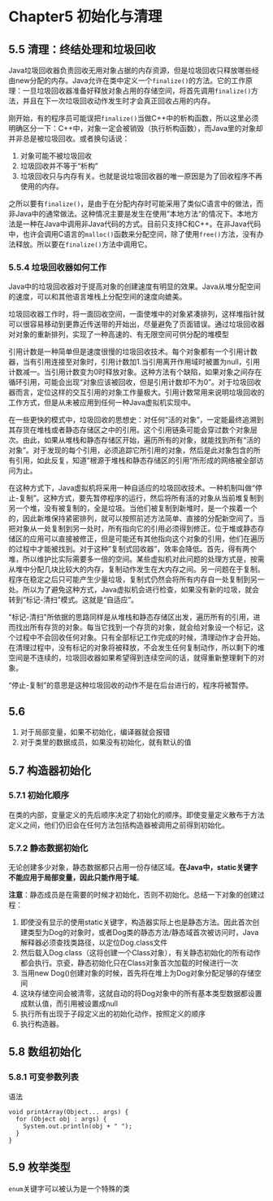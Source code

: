# Chapter5 初始化与清理
## 5.5 清理：终结处理和垃圾回收
Java垃圾回收器负责回收无用对象占据的内存资源，但是垃圾回收只释放哪些经由new分配的内存。Java允许在类中定义一个`finalize()`的方法。它的工作原理：一旦垃圾回收器准备好释放对象占用的存储空间，将首先调用`finalize()`方法，并且在下一次垃圾回收动作发生时才会真正回收占用的内存。

刚开始，有的程序员可能误把`finalize()`当做C++中的析构函数，所以这里必须明确区分一下：C++中，对象一定会被销毁（执行析构函数），而Java里的对象却并非总是被垃圾回收。或者换句话说：
1. 对象可能不被垃圾回收
2. 垃圾回收并不等于“析构”
3. 垃圾回收只与内存有关。也就是说垃圾回收器的唯一原因是为了回收程序不再使用的内存。

之所以要有`finalize()`，是由于在分配内存时可能采用了类似C语言中的做法，而非Java中的通常做法。这种情况主要是发生在使用”本地方法“的情况下。本地方法是一种在Java中调用非Java代码的方式。目前只支持C和C++。在非Java代码中，也许会调用C语言的`malloc()`函数来分配空间，除了使用`free()`方法，没有办法释放。所以要在`finalize()`方法中调用它。

### 5.5.4 垃圾回收器如何工作
Java中的垃圾回收器对于提高对象的创建速度有明显的效果。Java从堆分配空间的速度，可以和其他语言堆栈上分配空间的速度向媲美。

垃圾回收器工作时，将一面回收空间，一面使堆中的对象紧凑排列，这样堆指针就可以很容易移动到更靠近传送带的开始出，尽量避免了页面错误。通过垃圾回收器对对象的重新排列，实现了一种高速的、有无限空间可供分配的堆模型

引用计数是一种简单但是速度很慢的垃圾回收技术。每个对象都有一个引用计数器，当有引用连接至对象时，引用计数加1.当引用离开作用域时被置为null，引用计数减一。当引用计数变为0时释放对象。这种方法有个缺陷，如果对象之间存在循环引用，可能会出现“对象应该被回收，但是引用计数却不为0”。对于垃圾回收器而言，定位这样的交互引用的对象工作量极大。引用计数常用来说明垃圾回收的工作方式，但是从未被应用到任何一种Java虚拟机实现中。

在一些更快的模式中，垃圾回收的思想史：对任何“活的对象”，一定能最终追溯到其存货在堆栈或者静态存储区之中的引用。这个引用链条可能会穿过数个对象层次。由此，如果从堆栈和静态存储区开始，遍历所有的对象，就能找到所有“活的对象”。对于发现的每个引用，必须追踪它所引用的对象，然后是此对象包含的所有引用，如此反复，知道”根源于堆栈和静态存储区的引用“所形成的网络被全部访问为止。

在这种方式下，Java虚拟机将采用一种自适应的垃圾回收技术。一种机制叫做“停止-复制”。这种方式，要先暂停程序的运行，然后将所有活的对象从当前堆复制到另一个堆，没有被复制的，全是垃圾。当他们被复制到新堆时，是一个挨着一个的，因此新堆保持紧密排列，就可以按照前述方法简单、直接的分配新空间了。当把对象从一处复制到另一处时，所有指向它的引用必须得到修正。位于堆或静态存储区的应用可以直接被修正，但是可能还有其他指向这个对象的引用，他们在遍历的过程中才能被找到。对于这种”复制式回收器”，效率会降低。首先，得有两个堆，所以维护比实际需要多一倍的空间。某些虚拟机对此问题的处理方式是，按需从堆中分配几块比较大的内存，复制动作发生在大内存之间。另一问题在于复制。程序在稳定之后只可能产生少量垃圾，复制式仍然会将所有内存自一处复制到另一处。所以为了避免这种方式，Java虚拟机会进行检查，如果没有新的垃圾，就会转到“标记-清扫”模式。这就是“自适应”。

"标记-清扫"所依据的思路同样是从堆栈和静态存储区出发，遍历所有的引用，进而找出所有存货的对象。每当它找到一个存货的对象，就会给对象设一个标记，这个过程中不会回收任何对象。只有全部标记工作完成的时候，清理动作才会开始。在清理过程中，没有标记的对象将被释放，不会发生任何复制动作，所以剩下的堆空间是不连续的，垃圾回收器如果希望得到连续空间的话，就得重新整理剩下的对象。

“停止-复制”的意思是这种垃圾回收的动作不是在后台进行的，程序将被暂停。

## 5.6
1. 对于局部变量，如果不初始化，编译器就会报错
2. 对于类里的数据成员，如果没有初始化，就有默认的值

## 5.7 构造器初始化
### 5.7.1 初始化顺序
在类的内部，变量定义的先后顺序决定了初始化的顺序。即使变量定义散布于方法定义之间，他们仍旧会在任何方法包括构造器被调用之前得到初始化。

### 5.7.2 静态数据初始化
无论创建多少对象，静态数据都只占用一份存储区域。**在Java中，static关键字不能应用于局部变量，因此只能作用于域**。

**注意**：静态成员是在需要的时候才初始化，否则不初始化。总结一下对象的创建过程：
1. 即使没有显示的使用static关键字，构造器实际上也是静态方法。因此首次创建类型为Dog的对象时，或者Dog类的静态方法/静态域首次被访问时，Java解释器必须查找类路径，以定位Dog.class文件
2. 然后载入Dog.class（这将创建一个Class对象），有关静态初始化的所有动作都会执行。京瓷，静态初始化只在Class对象首次加载的时候进行一次
3. 当用new Dog()创建对象的时候，首先将在堆上为Dog对象分配足够的存储空间
4. 这块存储空间会被清零，这就自动的将Dog对象中的所有基本类型数据都设置成默认值，而引用被设置成null
5. 执行所有出现于子段定义出的初始化动作，按照定义的顺序
6. 执行构造器。

## 5.8 数组初始化
### 5.8.1 可变参数列表
语法
```
void printArray(Object... args) {
  for (Object obj : args) {
    System.out.println(obj + " ");
  }
}
```
## 5.9 枚举类型
`enum`关键字可以被认为是一个特殊的类
